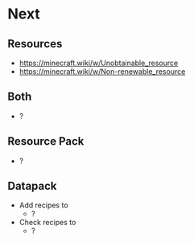 # Next

## Resources

- https://minecraft.wiki/w/Unobtainable_resource
- https://minecraft.wiki/w/Non-renewable_resource

## Both

- ?

## Resource Pack

- ?

## Datapack

- Add recipes to
  - ?
- Check recipes to
  - ?

